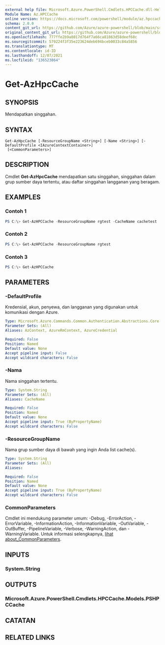 ```yaml
---
external help file: Microsoft.Azure.PowerShell.Cmdlets.HPCCache.dll-Help.xml
Module Name: Az.HPCCache
online version: https://docs.microsoft.com/powershell/module/az.hpccache/get-azhpccache
schema: 2.0.0
content_git_url: https://github.com/Azure/azure-powershell/blob/main/src/HPCCache/HPCCache/help/Get-AzHpcCache.md
original_content_git_url: https://github.com/Azure/azure-powershell/blob/main/src/HPCCache/HPCCache/help/Get-AzHpcCache.md
ms.openlocfilehash: 777ffe2b9a8017d764f7a66ca81863d58deef68c
ms.sourcegitcommit: 579224f3f35e223624deb694bceb0033c84a5856
ms.translationtype: MT
ms.contentlocale: id-ID
ms.lasthandoff: 12/07/2021
ms.locfileid: "136523864"
---
```

# Get-AzHpcCache

## SYNOPSIS
Mendapatkan singgahan.

## SYNTAX

```
Get-AzHpcCache [-ResourceGroupName <String>] [-Name <String>] [-DefaultProfile <IAzureContextContainer>]
 [<CommonParameters>]
```

## DESCRIPTION
Cmdlet **Get-AzHpcCache** mendapatkan satu singgahan, singgahan dalam grup sumber daya tertentu, atau daftar singgahan langganan yang beragam.

## EXAMPLES

### Contoh 1
```powershell
PS C:\> Get-AzHPCCache -ResourceGroupName rgtest -CacheName cachetest
```

### Contoh 2
```powershell
PS C:\> Get-AzHPCCache -ResourceGroupName rgtest
```

### Contoh 3
```powershell
PS C:\> Get-AzHPCCache
```

## PARAMETERS

### -DefaultProfile
Kredensial, akun, penyewa, dan langganan yang digunakan untuk komunikasi dengan Azure.

```yaml
Type: Microsoft.Azure.Commands.Common.Authentication.Abstractions.Core.IAzureContextContainer
Parameter Sets: (All)
Aliases: AzContext, AzureRmContext, AzureCredential

Required: False
Position: Named
Default value: None
Accept pipeline input: False
Accept wildcard characters: False
```

### -Nama
Nama singgahan tertentu.

```yaml
Type: System.String
Parameter Sets: (All)
Aliases: CacheName

Required: False
Position: Named
Default value: None
Accept pipeline input: True (ByPropertyName)
Accept wildcard characters: False
```

### -ResourceGroupName
Nama grup sumber daya di bawah yang ingin Anda list cache(s).

```yaml
Type: System.String
Parameter Sets: (All)
Aliases:

Required: False
Position: Named
Default value: None
Accept pipeline input: True (ByPropertyName)
Accept wildcard characters: False
```

### CommonParameters
Cmdlet ini mendukung parameter umum: -Debug, -ErrorAction, -ErrorVariable, -InformationAction, -InformationVariable, -OutVariable, -OutBuffer, -PipelineVariable, -Verbose, -WarningAction, dan -WarningVariable. Untuk informasi selengkapnya, [lihat about_CommonParameters](http://go.microsoft.com/fwlink/?LinkID=113216).

## INPUTS

### System.String

## OUTPUTS

### Microsoft.Azure.PowerShell.Cmdlets.HPCCache.Models.PSHPCCache

## CATATAN

## RELATED LINKS

